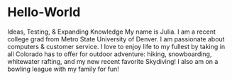 # Hello-World
Ideas, Testing, &amp; Expanding Knowledge
My name is Julia.  I am a recent college grad from Metro State University of Denver.  I am passionate about computers & customer service.  I love to enjoy life to my fullest by taking in all Colorado has to offer for outdoor adventure: hiking, snowboarding, whitewater rafting, and my new recent favorite Skydiving!  I also am on a bowling league with my family for fun!
